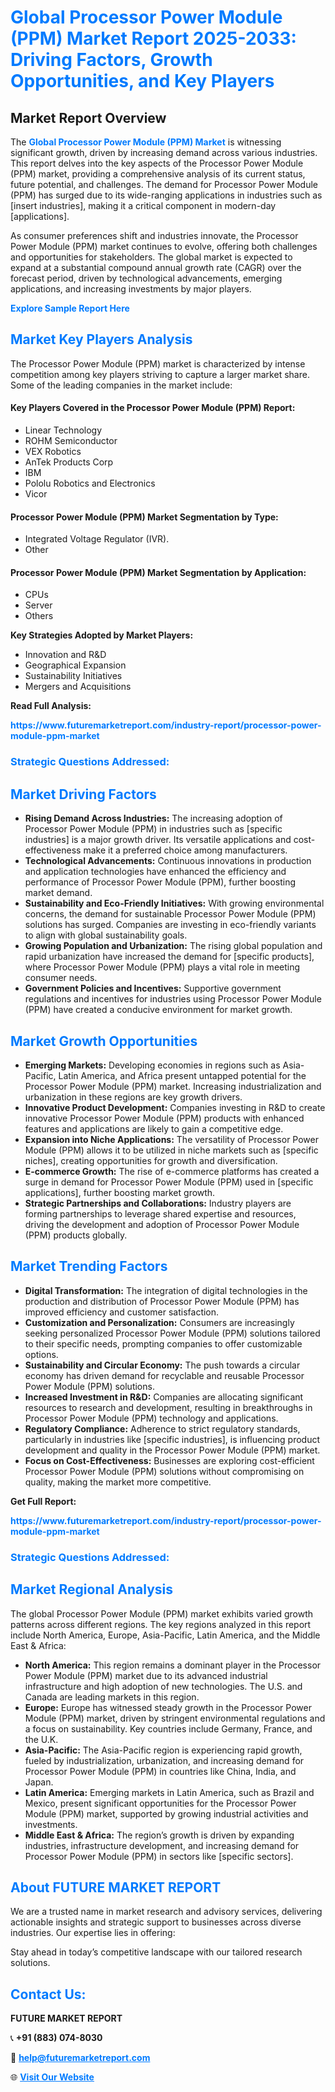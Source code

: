 <h1 style="color: #007BFF;">Global Processor Power Module (PPM) Market Report 2025-2033: Driving Factors, Growth Opportunities, and Key Players</h1>

<section id="overview">
<h2>Market Report Overview</h2>
<p>The <a href="https://www.futuremarketreport.com/industry-report/processor-power-module-ppm-market" style="color: #007BFF; text-decoration: none;"><strong>Global Processor Power Module (PPM) Market</strong></a> is witnessing significant growth, driven by increasing demand across various industries. This report delves into the key aspects of the Processor Power Module (PPM) market, providing a comprehensive analysis of its current status, future potential, and challenges. The demand for Processor Power Module (PPM) has surged due to its wide-ranging applications in industries such as [insert industries], making it a critical component in modern-day [applications].</p>
<p>As consumer preferences shift and industries innovate, the Processor Power Module (PPM) market continues to evolve, offering both challenges and opportunities for stakeholders. The global market is expected to expand at a substantial compound annual growth rate (CAGR) over the forecast period, driven by technological advancements, emerging applications, and increasing investments by major players.</p>
</section>

<section id="overview">
<p><a href="https://www.futuremarketreport.com/request-sample/reportId=84517" style="color: #007BFF; text-decoration: none;"><strong>Explore Sample Report Here</strong></a></p>
</section>

<section id="key-players">
<h2 style="color: #007BFF;">Market Key Players Analysis</h2>
<p>The Processor Power Module (PPM) market is characterized by intense competition among key players striving to capture a larger market share. Some of the leading companies in the market include:</p>
<h4>Key Players Covered in the Processor Power Module (PPM) Report:</h4>
<ul><li>Linear Technology</li><li>ROHM Semiconductor</li><li>VEX Robotics</li><li>AnTek Products Corp</li><li>IBM</li><li>Pololu Robotics and Electronics</li><li>Vicor</li></ul>
<h4>Processor Power Module (PPM) Market Segmentation by Type:</h4>
<ul><li>Integrated Voltage Regulator (IVR).</li><li>Other</li></ul>

<h4>Processor Power Module (PPM) Market Segmentation by Application:</h4>
<ul><li>CPUs</li><li>Server</li><li>Others</li></ul>
<p><strong>Key Strategies Adopted by Market Players:</strong></p>
<ul>
<li>Innovation and R&D</li>
<li>Geographical Expansion</li>
<li>Sustainability Initiatives</li>
<li>Mergers and Acquisitions</li>
</ul>
</section>

<section>
<p><strong>Read Full Analysis: </strong></p><a href="https://www.futuremarketreport.com/industry-report/processor-power-module-ppm-market" style="color: #007BFF; text-decoration: none;"><strong>https://www.futuremarketreport.com/industry-report/processor-power-module-ppm-market</strong></a>
<h3 style="color: #007BFF;">Strategic Questions Addressed:</h3>
</section>

<section id="driving-factors">
<h2 style="color: #007BFF;">Market Driving Factors</h2>
<ul>
<li><strong>Rising Demand Across Industries:</strong> The increasing adoption of Processor Power Module (PPM) in industries such as [specific industries] is a major growth driver. Its versatile applications and cost-effectiveness make it a preferred choice among manufacturers.</li>
<li><strong>Technological Advancements:</strong> Continuous innovations in production and application technologies have enhanced the efficiency and performance of Processor Power Module (PPM), further boosting market demand.</li>
<li><strong>Sustainability and Eco-Friendly Initiatives:</strong> With growing environmental concerns, the demand for sustainable Processor Power Module (PPM) solutions has surged. Companies are investing in eco-friendly variants to align with global sustainability goals.</li>
<li><strong>Growing Population and Urbanization:</strong> The rising global population and rapid urbanization have increased the demand for [specific products], where Processor Power Module (PPM) plays a vital role in meeting consumer needs.</li>
<li><strong>Government Policies and Incentives:</strong> Supportive government regulations and incentives for industries using Processor Power Module (PPM) have created a conducive environment for market growth.</li>
</ul>
</section>

<section id="growth-opportunities">
<h2 style="color: #007BFF;">Market Growth Opportunities</h2>
<ul>
<li><strong>Emerging Markets:</strong> Developing economies in regions such as Asia-Pacific, Latin America, and Africa present untapped potential for the Processor Power Module (PPM) market. Increasing industrialization and urbanization in these regions are key growth drivers.</li>
<li><strong>Innovative Product Development:</strong> Companies investing in R&D to create innovative Processor Power Module (PPM) products with enhanced features and applications are likely to gain a competitive edge.</li>
<li><strong>Expansion into Niche Applications:</strong> The versatility of Processor Power Module (PPM) allows it to be utilized in niche markets such as [specific niches], creating opportunities for growth and diversification.</li>
<li><strong>E-commerce Growth:</strong> The rise of e-commerce platforms has created a surge in demand for Processor Power Module (PPM) used in [specific applications], further boosting market growth.</li>
<li><strong>Strategic Partnerships and Collaborations:</strong> Industry players are forming partnerships to leverage shared expertise and resources, driving the development and adoption of Processor Power Module (PPM) products globally.</li>
</ul>
</section>

<section id="trending-factors">
<h2 style="color: #007BFF;">Market Trending Factors</h2>
<ul>
<li><strong>Digital Transformation:</strong> The integration of digital technologies in the production and distribution of Processor Power Module (PPM) has improved efficiency and customer satisfaction.</li>
<li><strong>Customization and Personalization:</strong> Consumers are increasingly seeking personalized Processor Power Module (PPM) solutions tailored to their specific needs, prompting companies to offer customizable options.</li>
<li><strong>Sustainability and Circular Economy:</strong> The push towards a circular economy has driven demand for recyclable and reusable Processor Power Module (PPM) solutions.</li>
<li><strong>Increased Investment in R&D:</strong> Companies are allocating significant resources to research and development, resulting in breakthroughs in Processor Power Module (PPM) technology and applications.</li>
<li><strong>Regulatory Compliance:</strong> Adherence to strict regulatory standards, particularly in industries like [specific industries], is influencing product development and quality in the Processor Power Module (PPM) market.</li>
<li><strong>Focus on Cost-Effectiveness:</strong> Businesses are exploring cost-efficient Processor Power Module (PPM) solutions without compromising on quality, making the market more competitive.</li>
</ul>
</section>

<section>
<p><strong>Get Full Report: </strong></p><a href="https://www.futuremarketreport.com/industry-report/processor-power-module-ppm-market" style="color: #007BFF; text-decoration: none;"><strong>https://www.futuremarketreport.com/industry-report/processor-power-module-ppm-market</strong></a>
<h3 style="color: #007BFF;">Strategic Questions Addressed:</h3>
</section>


<section id="regional-analysis">
<h2 style="color: #007BFF;">Market Regional Analysis</h2>
<p>The global Processor Power Module (PPM) market exhibits varied growth patterns across different regions. The key regions analyzed in this report include North America, Europe, Asia-Pacific, Latin America, and the Middle East & Africa:</p>
<ul>
<li><strong>North America:</strong> This region remains a dominant player in the Processor Power Module (PPM) market due to its advanced industrial infrastructure and high adoption of new technologies. The U.S. and Canada are leading markets in this region.</li>
<li><strong>Europe:</strong> Europe has witnessed steady growth in the Processor Power Module (PPM) market, driven by stringent environmental regulations and a focus on sustainability. Key countries include Germany, France, and the U.K.</li>
<li><strong>Asia-Pacific:</strong> The Asia-Pacific region is experiencing rapid growth, fueled by industrialization, urbanization, and increasing demand for Processor Power Module (PPM) in countries like China, India, and Japan.</li>
<li><strong>Latin America:</strong> Emerging markets in Latin America, such as Brazil and Mexico, present significant opportunities for the Processor Power Module (PPM) market, supported by growing industrial activities and investments.</li>
<li><strong>Middle East & Africa:</strong> The region’s growth is driven by expanding industries, infrastructure development, and increasing demand for Processor Power Module (PPM) in sectors like [specific sectors].</li>
</ul>
</section>

<footer>
<h2 style="color: #007BFF;">About FUTURE MARKET REPORT</h2>
<p>We are a trusted name in market research and advisory services, delivering actionable insights and strategic support to businesses across diverse industries. Our expertise lies in offering:</p>

<p>Stay ahead in today’s competitive landscape with our tailored research solutions.</p>

<h2 style="color: #007BFF;">Contact Us:</h2>
<p><strong>FUTURE MARKET REPORT</strong></p>
<p>📞 <strong>+91 (883) 074-8030</strong></p>
<p>📧 <strong><a href="mailto:help@futuremarketreport.com" style="color: #007BFF;">help@futuremarketreport.com</a></strong></p>
<p>🌐 <strong><a href="https://www.futuremarketreport.com/" style="color: #007BFF;">Visit Our Website</a></strong></p>
</footer>